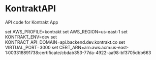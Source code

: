 # KontraktAPI
API code for Kontrakt App


set AWS_PROFILE=kontrakt
set AWS_REGION=us-east-1
set KONTRAKT_ENV=dev
set KONTRACT_API_DOMAIN=api.backend.dev.kontrakt.co
set VIRTUAL_PORT=3000
set CERT_ARN=arn:aws:acm:us-east-1:003318891738:certificate/cbdab353-77da-4922-aa98-bf3705dbb663